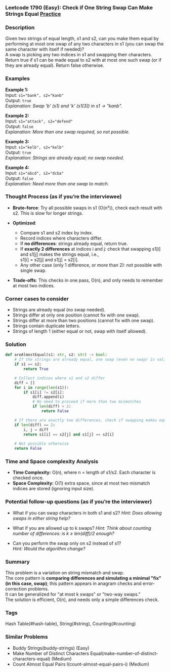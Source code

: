 ### Leetcode 1790 (Easy): Check if One String Swap Can Make Strings Equal [Practice](https://leetcode.com/problems/check-if-one-string-swap-can-make-strings-equal)

### Description  
Given two strings of equal length, s1 and s2, can you make them equal by performing at most one swap of any two characters in s1 (you can swap the same character with itself if needed)?  
A swap is picking any two indices in s1 and swapping their characters.  
Return true if s1 can be made equal to s2 with at most one such swap (or if they are already equal). Return false otherwise.

### Examples  

**Example 1:**  
Input: `s1="bank", s2="kanb"`  
Output: `true`  
*Explanation: Swap 'b' (s1) and 'k' (s1[3]) in s1 → "kanb".*

**Example 2:**  
Input: `s1="attack", s2="defend"`  
Output: `false`  
*Explanation: More than one swap required, so not possible.*

**Example 3:**  
Input: `s1="kelb", s2="kelb"`  
Output: `true`  
*Explanation: Strings are already equal; no swap needed.*

**Example 4:**  
Input: `s1="abcd", s2="dcba"`  
Output: `false`  
*Explanation: Need more than one swap to match.*

### Thought Process (as if you’re the interviewee)  
- **Brute-force**: Try all possible swaps in s1 (O(n²)), check each result with s2. This is slow for longer strings.

- **Optimized**:  
  - Compare s1 and s2 index by index.
  - Record indices where characters differ.
  - If **no differences**: strings already equal, return true.
  - If **exactly 2 differences** at indices i and j: check that swapping s1[i] and s1[j] makes the strings equal, i.e.,  
    s1[i] = s2[j] and s1[j] = s2[i].
  - Any other case (only 1 difference, or more than 2): not possible with single swap.
- **Trade-offs**: This checks in one pass, O(n), and only needs to remember at most two indices.

### Corner cases to consider  
- Strings are already equal (no swap needed).
- Strings differ at only one position (cannot fix with one swap).
- Strings differ at more than two positions (cannot fix with one swap).
- Strings contain duplicate letters.
- Strings of length 1 (either equal or not, swap with itself allowed).

### Solution

```python
def areAlmostEqual(s1: str, s2: str) -> bool:
    # If the strings are already equal, one swap (even no swap) is valid
    if s1 == s2:
        return True

    # Collect indices where s1 and s2 differ
    diff = []
    for i in range(len(s1)):
        if s1[i] != s2[i]:
            diff.append(i)
            # No need to proceed if more than two mismatches
            if len(diff) > 2:
                return False

    # If there are exactly two differences, check if swapping makes equal
    if len(diff) == 2:
        i, j = diff
        return s1[i] == s2[j] and s1[j] == s2[i]
    
    # Not possible otherwise
    return False
```

### Time and Space complexity Analysis  

- **Time Complexity:** O(n), where n = length of s1/s2. Each character is checked once.
- **Space Complexity:** O(1) extra space, since at most two mismatch indices are stored (ignoring input size).

### Potential follow-up questions (as if you’re the interviewer)  

- What if you can swap characters in both s1 and s2?
  *Hint: Does allowing swaps in either string help?*

- What if you are allowed up to k swaps?
  *Hint: Think about counting number of differences: is k ≥ len(diff)/2 enough?*

- Can you perform the swap only on s2 instead of s1?  
  *Hint: Would the algorithm change?*

### Summary
This problem is a variation on string mismatch and swap.  
The core pattern is **comparing differences and simulating a minimal "fix" (in this case, swap)**; this pattern appears in anagram checks and error-correction problems.  
It can be generalized for "at most k swaps" or "two-way swaps."  
The solution is efficient, O(n), and needs only a simple differences check.

### Tags
Hash Table(#hash-table), String(#string), Counting(#counting)

### Similar Problems
- Buddy Strings(buddy-strings) (Easy)
- Make Number of Distinct Characters Equal(make-number-of-distinct-characters-equal) (Medium)
- Count Almost Equal Pairs I(count-almost-equal-pairs-i) (Medium)